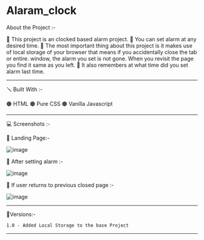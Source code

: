 # Alaram_clock

About the Project :-

🔴 This project is an clocked based alarm project.
🔴 You can set alarm at any desired time.
🔴 The most important thing about this project is it makes use of local storage of your browser that means if you accidentally close the tab or entire.
window, the alarm you set is not gone. When you revisit the page you find it same as you left.
🔴 It also remembers at what time did you set alarm last time.

---

🪛 Built With :-

🟠 HTML
🟠 Pure CSS
🟠 Vanilla Javascript

---

💻 Screenshots :-

🔴 Landing Page:-

![image](https://user-images.githubusercontent.com/62291769/199785631-1233a11d-f8a7-4d6f-8492-dac15ccec554.png)

🔴 After setting alarm :-

![image](https://user-images.githubusercontent.com/62291769/199785952-0040a58f-55e0-4b96-bdce-f02676ca5d2a.png)

🔴 If user returns to previous closed page :-

![image](https://user-images.githubusercontent.com/62291769/199786054-7af178f0-c78b-49cb-889a-b3a4853023ca.png)

---

🚦Versions:-

    1.0 - Added Local Storage to the base Project

---
